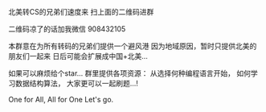 
北美转CS的兄弟们速度来
扫上面的二维码进群

二维码凉了的话加我微信 908432105

本群意在为所有转码的兄弟们提供一个避风港
因为地域原因，暂时只提供北美的朋友们一起来
日后可能会扩展成中国+北美...

如果可以麻烦给个star...
群里提供各项资源：
从选择何种编程语言开始，
如何学习数据结构算法，
大家更可以一起刷题...!

One for All, All for One
Let's go.



